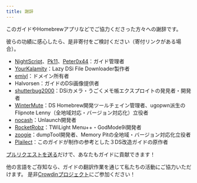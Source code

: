 ```yaml
---
title: 謝辞
---
```


このガイドやHomebrewアプリなどでご協力くださった方々への謝辞です。

彼らの功績に感心したら、是非寄付をご検討ください（寄付リンクがある場合）。

- [NightScript](https://nightscript370.github.io/)、[Pk11](https://pk11.us/)、[Peter0x44](https://github.com/Peter0x44)：ガイド管理者
- [YourKalamity](https://github.com/YourKalamity/)：Lazy DSi File Downloader製作者
- [emiyl](https://emiyl.com/paypal)：ドメイン所有者
- Halvorsen：ガイドのDSi画像提供者
- [shutterbug2000](https://paypal.me/projectkaeru)：DSiカメラ・うごくメモ帳エクスプロイトの発見者・開発者
- [WinterMute](https://devkitpro.org/support-devkitpro)：DS Homebrew開発ツールチェイン管理者、ugopwn派生のFlipnote Lenny（全地域対応・バージョン対応化）立役者
- [nocash](http://problemkaputt.de/donate.htm)：Unlaunch開発者
- [RocketRobz](https://github.com/RocketRobz)：TWiLight Menu++・GodMode9i開発者
- [zoogie](https://github.com/zoogie)：dumpTool開発者、Memory Pitの全地域・バージョン対応化立役者
- [Plailect](https://github.com/Plailect)：このガイドが制作の参考とした３DS改造ガイドの原作者

[プルリクエストを送る](https://github.com/cfw-guide/dsi.cfw.guide/)だけで、あなたもガイドに貢献できます！

他の言語をご存知なら、ガイドの翻訳作業を通じて私たちの活動にご協力いただけます。 是非[Crowdinプロジェクト](https://crowdin.com/project/dsi-guide)にご参加ください！
